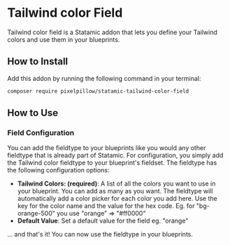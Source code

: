 # Tailwind color Field

Tailwind color field is a Statamic addon that lets you define your Tailwind colors and use them in your blueprints.

## How to Install

Add this addon by running the following command in your terminal:

```bash
composer require pixelpillow/statamic-tailwind-color-field
```

## How to Use

### Field Configuration

You can add the fieldtype to your blueprints like you would any other fieldtype that is already part of Statamic. For
configuration, you simply add the Tailwind color fieldtype to your blueprint's fieldset. The fieldtype has the following
configuration options:

- **Tailwind Colors: (required)**: A list of all the colors you want to use in your blueprint. You can add as many as you want. The fieldtype will automatically add a color picker for each color you add here. Use the key for the color name and the value for the hex code. Eg. for "bg-orange-500" you use "orange" => "#ff0000"
- **Default Value**: Set a default value for the field eg. "orange"

... and that's it! You can now use the fieldtype in your blueprints.
